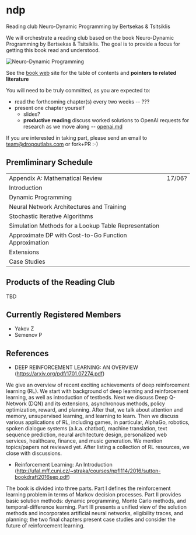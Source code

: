 # ndp
Reading club Neuro-Dynamic Programming by Bertsekas & Tsitsiklis

We will orchestrate a reading club based on the book Neuro-Dynamic Programming by Bertsekas & Tsitsiklis. The goal is to provide a focus for getting this book read and understood.

![Neuro-Dynamic Programming](http://athenasc.com/ndpcover.gif)

See the [book web](http://athenasc.com/ndpbook.html) site for the table of contents and **pointers to related literature**

You will need to be truly committed, as you are expected to:

- read the forthcoming chapter(s) every two weeks -- ???
- present one chapter yourself
    - slides? 
    - **productive reading** discuss worked solutions to OpenAI requests for research as we move along -- [openai.md](/openai.md)

If you are interested in taking part, please send an email to [team@dropoutlabs.com](mailto:team@dropoutlabs.com) or fork+PR :-)

## Premliminary Schedule

|                                                       |        |
|-------------------------------------------------------|--------|
| Appendix A: Mathematical Review                       | 17/06? |
| Introduction                                          |        |
| Dynamic Programming                                   |        |
| Neural Network Architectures and Training             |        |
| Stochastic Iterative Algorithms                       |        |
| Simulation Methods for a Lookup Table Representation  |        |
| Approximate DP with Cost-to-Go Function Approximation |        |
| Extensions                                            |        |
| Case Studies                                          |        |


## Products of the Reading Club

TBD

## Currently Registered Members

- Yakov Z 
- Semenov P

## References
* DEEP REINFORCEMENT LEARNING: AN OVERVIEW (https://arxiv.org/pdf/1701.07274.pdf)

We give an overview of recent exciting achievements of deep reinforcement learning
(RL). We start with background of deep learning and reinforcement learning,
as well as introduction of testbeds. Next we discuss Deep Q-Network (DQN) and
its extensions, asynchronous methods, policy optimization, reward, and planning.
After that, we talk about attention and memory, unsupervised learning, and learning
to learn. Then we discuss various applications of RL, including games, in
particular, AlphaGo, robotics, spoken dialogue systems (a.k.a. chatbot), machine
translation, text sequence prediction, neural architecture design, personalized web
services, healthcare, finance, and music generation. We mention topics/papers not
reviewed yet. After listing a collection of RL resources, we close with discussions.

* Reinforcement Learning: An Introduction (http://ufal.mff.cuni.cz/~straka/courses/npfl114/2016/sutton-bookdraft2016sep.pdf)

The book is divided into three parts. Part I defines the reinforcement learning problem in terms of Markov decision processes. Part II provides basic solution methods: dynamic programming, Monte Carlo methods, and temporal-difference learning. Part III presents a unified view of the solution methods and incorporates artificial neural networks, eligibility traces, and planning; the two final chapters present case studies and consider the future of reinforcement learning.
